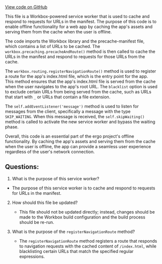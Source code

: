 [View code on GitHub](https://github.com/ergoplatform/ergo/target/scala-2.12/classes/panel/service-worker.js)

This file is a Workbox-powered service worker that is used to cache and respond to requests for URLs in the manifest. The purpose of this code is to enable offline functionality for a web app by caching the app's assets and serving them from the cache when the user is offline. 

The code imports the Workbox library and the precache-manifest file, which contains a list of URLs to be cached. The `workbox.precaching.precacheAndRoute()` method is then called to cache the URLs in the manifest and respond to requests for those URLs from the cache. 

The `workbox.routing.registerNavigationRoute()` method is used to register a route for the app's index.html file, which is the entry point for the app. This method ensures that the app's index.html file is served from the cache when the user navigates to the app's root URL. The `blacklist` option is used to exclude certain URLs from being served from the cache, such as URLs that start with `_` or URLs that contain a file extension. 

The `self.addEventListener('message')` method is used to listen for messages from the client, specifically a message with the type `SKIP_WAITING`. When this message is received, the `self.skipWaiting()` method is called to activate the new service worker and bypass the waiting phase. 

Overall, this code is an essential part of the ergo project's offline functionality. By caching the app's assets and serving them from the cache when the user is offline, the app can provide a seamless user experience regardless of the user's network connection.
## Questions: 
 1. What is the purpose of this service worker?
   - The purpose of this service worker is to cache and respond to requests for URLs in the manifest.

2. How should this file be updated?
   - This file should not be updated directly; instead, changes should be made to the Workbox build configuration and the build process should be re-run.

3. What is the purpose of the `registerNavigationRoute` method?
   - The `registerNavigationRoute` method registers a route that responds to navigation requests with the cached content of `/index.html`, while blacklisting certain URLs that match the specified regular expressions.